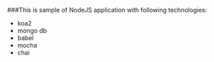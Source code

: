 ###This is sample of NodeJS application with following technologies:

* koa2
* mongo db
* babel
* mocha
* chai
